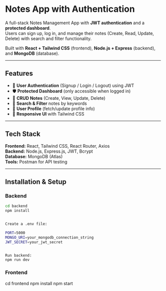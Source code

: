 # Notes App with Authentication

A full-stack Notes Management App with **JWT authentication** and a **protected dashboard**.  
Users can sign up, log in, and manage their notes (Create, Read, Update, Delete) with search and filter functionality.  

Built with **React + Tailwind CSS** (frontend), **Node.js + Express** (backend), and **MongoDB** (database).

---

## Features
- 🔐 **User Authentication** (Signup / Login / Logout) using JWT  
- 🛡 **Protected Dashboard** (only accessible when logged in)  
- 📝 **CRUD Notes** (Create, View, Update, Delete)  
- 🔎 **Search & Filter** notes by keywords  
- 👤 **User Profile** (fetch/update profile info)  
- 📱 **Responsive UI** with Tailwind CSS  

---

## Tech Stack
**Frontend:** React, Tailwind CSS, React Router, Axios  
**Backend:** Node.js, Express.js, JWT, Bcrypt  
**Database:** MongoDB (Atlas)  
**Tools:** Postman for API testing  

---

## Installation & Setup

### Backend
```bash
cd backend
npm install


Create a .env file:

PORT=5000
MONGO_URI=your_mongodb_connection_string
JWT_SECRET=your_jwt_secret


Run backend:
npm run dev


```
### Frontend

cd frontend
npm install
npm start
